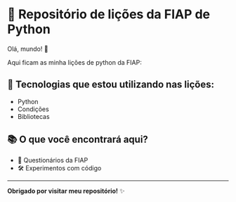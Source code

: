 # 🚀 Repositório de lições da FIAP de Python
 
Olá, mundo! 👋
 
Aqui ficam as minha lições de python da FIAP:

## 🌱 Tecnologias que estou utilizando nas lições:
 
- Python
- Condições
- Bibliotecas

## 📚 O que você encontrará aqui?
 
- 📝 Questionários da FIAP
- 🛠️ Experimentos com código
 
---
 
**Obrigado por visitar meu repositório!** ✨
 

